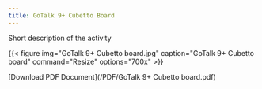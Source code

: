 ```yaml
---
title: GoTalk 9+ Cubetto Board
---
```


Short description of the activity

{{< figure
img="GoTalk 9+ Cubetto board.jpg"
caption="GoTalk 9+ Cubetto board"
command="Resize"
options="700x" >}}

[Download PDF Document](/PDF/GoTalk 9+ Cubetto board.pdf)
